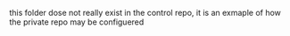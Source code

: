 this folder dose not really exist in the control repo, it is an exmaple of how the private repo may be configuered
